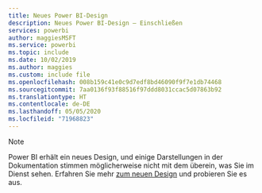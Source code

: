 ```yaml
---
title: Neues Power BI-Design
description: Neues Power BI-Design – Einschließen
services: powerbi
author: maggiesMSFT
ms.service: powerbi
ms.topic: include
ms.date: 10/02/2019
ms.author: maggies
ms.custom: include file
ms.openlocfilehash: 008b159c41e0c9d7edf8bd46090f9f7e1db74468
ms.sourcegitcommit: 7aa0136f93f88516f97ddd8031ccac5d07863b92
ms.translationtype: HT
ms.contentlocale: de-DE
ms.lasthandoff: 05/05/2020
ms.locfileid: "71968823"
---
```

> [!NOTE]
> Power BI erhält ein neues Design, und einige Darstellungen in der Dokumentation stimmen möglicherweise nicht mit dem überein, was Sie im Dienst sehen. Erfahren Sie mehr [zum neuen Design](../service-new-look.md) und probieren Sie es aus.

